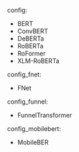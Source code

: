 config:
* BERT
* ConvBERT
* DeBERTa
* RoBERTa
* RoFormer
* XLM-RoBERTa

config_fnet:
* FNet

config_funnel:
* FunnelTransformer

config_mobilebert:
* MobileBER